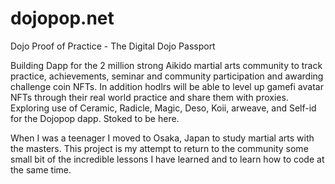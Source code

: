 # dojopop.net
Dojo Proof of Practice - The Digital Dojo Passport

Building Dapp for the 2 million strong Aikido martial arts community to track practice, achievements, seminar and community participation and awarding challenge coin NFTs. In addition hodlrs will be able to level up gamefi avatar NFTs through their real world practice and share them with proxies. Exploring use of Ceramic, Radicle, Magic, Deso, Koii, arweave, and Self-id for the Dojopop dapp. Stoked to be here.

When I was a teenager I moved to Osaka, Japan to study martial arts with the masters. This project is my attempt to return to the community some small bit of the incredible lessons I have learned and to learn how to code at the same time. 
